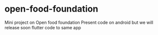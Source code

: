 # open-food-foundation
Mini project on Open food foundation Present code on android but we will release soon flutter code to same app
